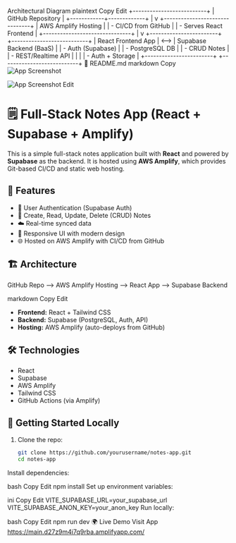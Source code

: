 Architectural Diagram
plaintext
Copy
Edit
               +--------------------------+
               |     GitHub Repository    |
               +------------+-------------+
                            |
                            v
            +-------------------------------+
            |    AWS Amplify Hosting        |
            | - CI/CD from GitHub           |
            | - Serves React Frontend       |
            +-------------------------------+
                            |
                            v
        +------------------------+       +---------------------------+
        |   React Frontend App   | <-->  |   Supabase Backend (BaaS) |
        | - Auth (Supabase)      |       | - PostgreSQL DB           |
        | - CRUD Notes           |       | - REST/Realtime API       |
        |                        |       | - Auth + Storage          |
        +------------------------+       +---------------------------+
📄 README.md
markdown
Copy
![App Screenshot](Screenshot_29-7-2025_23732_us-east-1.console.aws.amazon.com.png)


![App Screenshot](./Screenshot_29-7-2025_23732_us-east-1.console.aws.amazon.com.png)
Edit
# 🗒️ Full-Stack Notes App (React + Supabase + Amplify)

This is a simple full-stack notes application built with **React** and powered by **Supabase** as the backend. It is hosted using **AWS Amplify**, which provides Git-based CI/CD and static web hosting.

## 🚀 Features

- 🔐 User Authentication (Supabase Auth)
- 📝 Create, Read, Update, Delete (CRUD) Notes
- ☁️ Real-time synced data
- 🎨 Responsive UI with modern design
- 🌐 Hosted on AWS Amplify with CI/CD from GitHub

## 🏗️ Architecture

GitHub Repo --> AWS Amplify Hosting --> React App --> Supabase Backend

markdown
Copy
Edit

- **Frontend:** React + Tailwind CSS
- **Backend:** Supabase (PostgreSQL, Auth, API)
- **Hosting:** AWS Amplify (auto-deploys from GitHub)

## 🛠️ Technologies

- React
- Supabase
- AWS Amplify
- Tailwind CSS
- GitHub Actions (via Amplify)

## 🧪 Getting Started Locally

1. Clone the repo:
   ```bash
   git clone https://github.com/yourusername/notes-app.git
   cd notes-app
Install dependencies:

bash
Copy
Edit
npm install
Set up environment variables:

ini
Copy
Edit
VITE_SUPABASE_URL=your_supabase_url
VITE_SUPABASE_ANON_KEY=your_anon_key
Run locally:

bash
Copy
Edit
npm run dev
🌍 Live Demo
Visit App  https://main.d27z9m4i7q9rba.amplifyapp.com/

